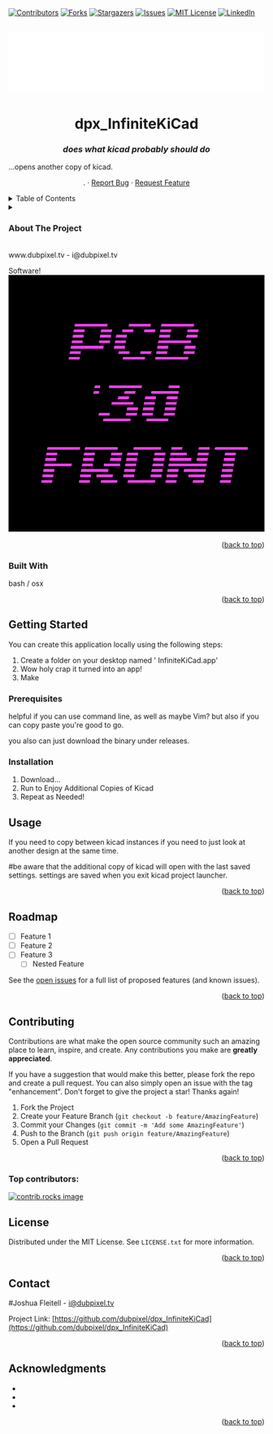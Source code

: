 <!-- Improved compatibility of back to top link: See: https://github.com/othneildrew/Best-README-Template/pull/73 -->
<a id="readme-top"></a>
<!--
*** Thanks for checking out the Best-README-Template. If you have a suggestion
*** that would make this better, please fork the repo and create a pull request
*** or simply open an issue with the tag "enhancement".
*** Don't forget to give the project a star!
*** Thanks again! Now go create something AMAZING! :D
*** /// d   u   b   p   i   x   e   l 
*** this has additionally been changed by dubpixel for the dpx_ series of projects
*** search dpx_InfiniteKiCad .. replace COMMAND OPTION F
*** modified for software only
*** also has added kicad badge
-->



<!-- PROJECT SHIELDS -->
<!--
*** I'm using markdown "reference style" links for readability.
*** Reference links are enclosed in brackets [ ] instead of parentheses ( ).
*** See the bottom of this document for the declaration of the reference variables
*** for contributors-url, forks-url, etc. This is an optional, concise syntax you may use.
*** https://www.markdownguide.org/basic-syntax/#reference-style-links
***
-->
[![Contributors][contributors-shield]][contributors-url]
[![Forks][forks-shield]][forks-url]
[![Stargazers][stars-shield]][stars-url]
[![Issues][issues-shield]][issues-url]
[![MIT License][license-shield]][license-url]
[![LinkedIn][linkedin-shield]][linkedin-url]



<!-- PROJECT LOGO -->
<br />
<div align="center">
  <a href="https://github.com/dubpixel/dpx_InfiniteKiCad">
    <img src="images/logo.png" alt="Logo" height="120">
  </a>

<h1 align="center">dpx_InfiniteKiCad </h1>
<h3 align="center"><i>does what kicad probably should do</i></h3>

  <p align="left">
    ...opens another copy of kicad. 
    <br />
    <div align="center"> 
    
   .
    ·
    <a href="https://github.com/dubpixel/dpx_InfiniteKiCad/issues/new?labels=bug&template=bug-report---.md">Report Bug</a>
    ·
    <a href="https://github.com/dubpixel/dpx_InfiniteKiCad/issues/new?labels=enhancement&template=feature-request---.md">Request Feature</a>
    </div>
    </p>
</div>



<!-- TABLE OF CONTENTS -->
<details>
  <summary>Table of Contents</summary>
  <ol>
    <li>
      <a href="#about-the-project">About The Project</a>
      <ul>
        <li><a href="#built-with">Built With</a></li>
      </ul>
    </li>
    <li>
      <a href="#getting-started">Getting Started</a>
      <ul>
        <li><a href="#prerequisites">Prerequisites</a></li>
        <li><a href="#installation">Installation</a></li>
      </ul>
    </li>
    <li><a href="#usage">Usage</a></li>
    <li><a href="#roadmap">Roadmap</a></li>
    <li><a href="#contributing">Contributing</a></li>
    <li><a href="#license">License</a></li>
    <li><a href="#contact">Contact</a></li>
    <li><a href="#acknowledgments">Acknowledgments</a></li>
  </ol>
</details>



<!-- ABOUT THE PROJECT -->
<details>
<summary><h3>About The Project</h3></summary>
'you would think that this would be the default behavior' -MK 
i made an app to open kicad, again. because sometimes you hellof want to copy things between designs, or, god forbid look at them. on a mac of course. It was originally called double kicad, but people were like well you can open more than two copies so here we are; InfiniteKiCad

</details>
</br>
www.dubpixel.tv  - i@dubpixel.tv
</br>

Software!
![FRONT][product-front]





<p align="right">(<a href="#readme-top">back to top</a>)</p>

### Built With 
  bash / osx
<!--
 * [![Next][Next.js]][Next-url]
 * [![React][React.js]][React-url]
 * [![Vue][Vue.js]][Vue-url]
 * [![Angular][Angular.io]][Angular-url]
 * [![Svelte][Svelte.dev]][Svelte-url]
 * [![Laravel][Laravel.com]][Laravel-url]
 * [![Bootstrap][Bootstrap.com]][Bootstrap-url]
 * [![JQuery][JQuery.com]][JQuery-url]
 
-->
<p align="right">(<a href="#readme-top">back to top</a>)</p>



<!-- GETTING STARTED -->
## Getting Started
You can create this application locally using the following steps:

1.  Create a folder on your desktop named ' InfiniteKiCad.app'
2.  Wow holy crap it turned into an app!
3.  Make 


### Prerequisites

helpful if you can use command line, as well as maybe Vim?
but also if you can copy paste you're good to go.

you also can just download the binary under releases.


### Installation

1. Download...
2. Run to Enjoy Additional Copies of Kicad
3. Repeat as Needed!

<!-- USAGE EXAMPLES -->
## Usage

 If you need to copy between kicad instances 
 if you need to just look at another design at the same time.

 #be aware that the additional copy of kicad will open with the last saved settings. settings are saved when you exit kicad project launcher.
<p align="right">(<a href="#readme-top">back to top</a>)</p>



<!-- ROADMAP -->
## Roadmap

- [ ] Feature 1
- [ ] Feature 2
- [ ] Feature 3
    - [ ] Nested Feature

See the [open issues](https://github.com/dubpixel/dpx_InfiniteKiCad/issues) for a full list of proposed features (and known issues).

<p align="right">(<a href="#readme-top">back to top</a>)</p>



<!-- CONTRIBUTING -->
## Contributing

Contributions are what make the open source community such an amazing place to learn, inspire, and create. Any contributions you make are **greatly appreciated**.

If you have a suggestion that would make this better, please fork the repo and create a pull request. You can also simply open an issue with the tag "enhancement".
Don't forget to give the project a star! Thanks again!

1. Fork the Project
2. Create your Feature Branch (`git checkout -b feature/AmazingFeature`)
3. Commit your Changes (`git commit -m 'Add some AmazingFeature'`)
4. Push to the Branch (`git push origin feature/AmazingFeature`)
5. Open a Pull Request

<p align="right">(<a href="#readme-top">back to top</a>)</p>

### Top contributors:

<a href="https://github.com/dubpixel/dpx_InfiniteKiCad/graphs/contributors">
  <img src="https://contrib.rocks/image?repo=dubpixel/dpx_InfiniteKiCad" alt="contrib.rocks image" />
</a>



<!-- LICENSE -->
## License

Distributed under the MIT License. See `LICENSE.txt` for more information.

<p align="right">(<a href="#readme-top">back to top</a>)</p>



<!-- CONTACT -->
## Contact

#Joshua Fleitell - i@dubpixel.tv

Project Link: [https://github.com/dubpixel/dpx_InfiniteKiCad](https://github.com/dubpixel/dpx_InfiniteKiCad)

<p align="right">(<a href="#readme-top">back to top</a>)</p>



<!-- ACKNOWLEDGMENTS -->
## Acknowledgments

* []()
* []()
* []()

<p align="right">(<a href="#readme-top">back to top</a>)</p>



<!-- MARKDOWN LINKS & IMAGES -->
<!-- https://www.markdownguide.org/basic-syntax/#reference-style-links -->
[contributors-shield]: https://img.shields.io/github/contributors/dubpixel/dpx_InfiniteKiCad.svg?style=for-the-badge
[contributors-url]: https://github.com/dubpixel/dpx_InfiniteKiCad/graphs/contributors
[forks-shield]: https://img.shields.io/github/forks/gdubpixel/dpx_InfiniteKiCad.svg?style=for-the-badge
[forks-url]: https://github.com/dubpixel/dpx_InfiniteKiCad/network/members
[stars-shield]: https://img.shields.io/github/stars/dubpixel/dpx_InfiniteKiCad.svg?style=for-the-badge
[stars-url]: https://github.com/dubpixel/dpx_InfiniteKiCad/stargazers
[issues-shield]: https://img.shields.io/github/issues/dubpixel/dpx_InfiniteKiCad.svg?style=for-the-badge
[issues-url]: https://github.com/dubpixel/dpx_InfiniteKiCad/issues
[license-shield]: https://img.shields.io/github/license/dubpixel/dpx_InfiniteKiCad.svg?style=for-the-badge
[license-url]: https://github.com/dubpixel/dpx_InfiniteKiCad/blob/master/LICENSE.txt
[linkedin-shield]: https://img.shields.io/badge/-LinkedIn-black.svg?style=for-the-badge&logo=linkedin&colorB=555
[linkedin-url]: https://linkedin.com/in/linkedin_username
[product-screenshot]: images/screenshot.png
[product-front]: images/front.png
[product-rear]: images/rear.png
[product-pcbFront]: images/pcb_front.png
[product-pcbRear]: images/pcb_rear.png
[Next.js]: https://img.shields.io/badge/next.js-000000?style=for-the-badge&logo=nextdotjs&logoColor=white
[Next-url]: https://nextjs.org/
[React.js]: https://img.shields.io/badge/React-20232A?style=for-the-badge&logo=react&logoColor=61DAFB
[React-url]: https://reactjs.org/
[Vue.js]: https://img.shields.io/badge/Vue.js-35495E?style=for-the-badge&logo=vuedotjs&logoColor=4FC08D
[Vue-url]: https://vuejs.org/
[Angular.io]: https://img.shields.io/badge/Angular-DD0031?style=for-the-badge&logo=angular&logoColor=white
[Angular-url]: https://angular.io/
[Svelte.dev]: https://img.shields.io/badge/Svelte-4A4A55?style=for-the-badge&logo=svelte&logoColor=FF3E00
[Svelte-url]: https://svelte.dev/
[Laravel.com]: https://img.shields.io/badge/Laravel-FF2D20?style=for-the-badge&logo=laravel&logoColor=white
[Laravel-url]: https://laravel.com
[Bootstrap.com]: https://img.shields.io/badge/Bootstrap-563D7C?style=for-the-badge&logo=bootstrap&logoColor=white
[Bootstrap-url]: https://getbootstrap.com
[JQuery.com]: https://img.shields.io/badge/jQuery-0769AD?style=for-the-badge&logo=jquery&logoColor=white
[JQuery-url]: https://jquery.com 
[KiCad.org]: https://img.shields.io/badge/KiCad-v8.0.3-blue
[KiCad-url]: https://kicad.org 
